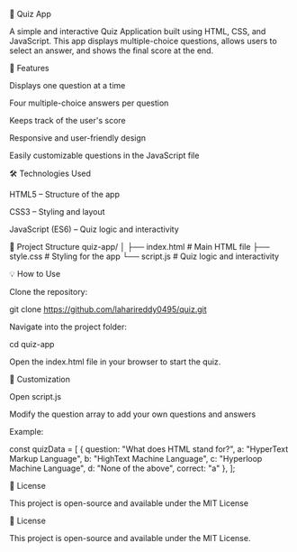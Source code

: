 🧠 Quiz App

A simple and interactive Quiz Application built using HTML, CSS, and JavaScript.
This app displays multiple-choice questions, allows users to select an answer, and shows the final score at the end.

🚀 Features

Displays one question at a time

Four multiple-choice answers per question

Keeps track of the user's score

Responsive and user-friendly design

Easily customizable questions in the JavaScript file

🛠️ Technologies Used

HTML5 – Structure of the app

CSS3 – Styling and layout

JavaScript (ES6) – Quiz logic and interactivity

📂 Project Structure
quiz-app/
│
├── index.html      # Main HTML file
├── style.css       # Styling for the app
└── script.js       # Quiz logic and interactivity

💡 How to Use

Clone the repository:

git clone https://github.com/laharireddy0495/quiz.git


Navigate into the project folder:

cd quiz-app


Open the index.html file in your browser to start the quiz.

🧩 Customization

Open script.js

Modify the question array to add your own questions and answers

Example:

const quizData = [
  {
    question: "What does HTML stand for?",
    a: "HyperText Markup Language",
    b: "HighText Machine Language",
    c: "Hyperloop Machine Language",
    d: "None of the above",
    correct: "a"
  },
];

📄 License

This project is open-source and available under the MIT License

📄 License

This project is open-source and available under the MIT License.
